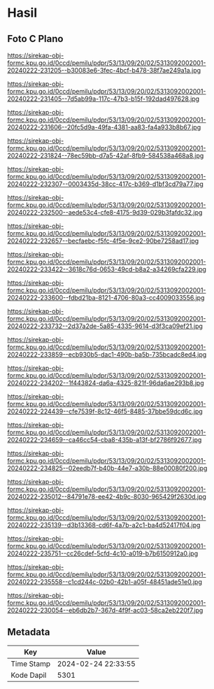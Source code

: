 # Hasil

## Foto C Plano

https://sirekap-obj-formc.kpu.go.id/0ccd/pemilu/pdpr/53/13/09/20/02/5313092002001-20240222-231205--b30083e6-3fec-4bcf-b478-38f7ae249a1a.jpg

https://sirekap-obj-formc.kpu.go.id/0ccd/pemilu/pdpr/53/13/09/20/02/5313092002001-20240222-231405--7d5ab99a-117c-47b3-b15f-192dad497628.jpg

https://sirekap-obj-formc.kpu.go.id/0ccd/pemilu/pdpr/53/13/09/20/02/5313092002001-20240222-231606--20fc5d9a-49fa-4381-aa83-fa4a933b8b67.jpg

https://sirekap-obj-formc.kpu.go.id/0ccd/pemilu/pdpr/53/13/09/20/02/5313092002001-20240222-231824--78ec59bb-d7a5-42af-8fb9-584538a468a8.jpg

https://sirekap-obj-formc.kpu.go.id/0ccd/pemilu/pdpr/53/13/09/20/02/5313092002001-20240222-232307--0003435d-38cc-417c-b369-d1bf3cd79a77.jpg

https://sirekap-obj-formc.kpu.go.id/0ccd/pemilu/pdpr/53/13/09/20/02/5313092002001-20240222-232500--aede53c4-cfe8-4175-9d39-029b3fafdc32.jpg

https://sirekap-obj-formc.kpu.go.id/0ccd/pemilu/pdpr/53/13/09/20/02/5313092002001-20240222-232657--becfaebc-f5fc-4f5e-9ce2-90be7258ad17.jpg

https://sirekap-obj-formc.kpu.go.id/0ccd/pemilu/pdpr/53/13/09/20/02/5313092002001-20240222-233422--3618c76d-0653-49cd-b8a2-a34269cfa229.jpg

https://sirekap-obj-formc.kpu.go.id/0ccd/pemilu/pdpr/53/13/09/20/02/5313092002001-20240222-233600--fdbd21ba-8121-4706-80a3-cc4009033556.jpg

https://sirekap-obj-formc.kpu.go.id/0ccd/pemilu/pdpr/53/13/09/20/02/5313092002001-20240222-233732--2d37a2de-5a85-4335-9614-d3f3ca09ef21.jpg

https://sirekap-obj-formc.kpu.go.id/0ccd/pemilu/pdpr/53/13/09/20/02/5313092002001-20240222-233859--ecb930b5-dac1-490b-ba5b-735bcadc8ed4.jpg

https://sirekap-obj-formc.kpu.go.id/0ccd/pemilu/pdpr/53/13/09/20/02/5313092002001-20240222-234202--1f443824-da6a-4325-821f-96da6ae293b8.jpg

https://sirekap-obj-formc.kpu.go.id/0ccd/pemilu/pdpr/53/13/09/20/02/5313092002001-20240222-224439--cfe7539f-8c12-46f5-8485-37bbe59dcd6c.jpg

https://sirekap-obj-formc.kpu.go.id/0ccd/pemilu/pdpr/53/13/09/20/02/5313092002001-20240222-234659--ca46cc54-cba8-435b-a13f-bf2786f92677.jpg

https://sirekap-obj-formc.kpu.go.id/0ccd/pemilu/pdpr/53/13/09/20/02/5313092002001-20240222-234825--02eedb7f-b40b-44e7-a30b-88e00080f200.jpg

https://sirekap-obj-formc.kpu.go.id/0ccd/pemilu/pdpr/53/13/09/20/02/5313092002001-20240222-235012--84791e78-ee42-4b9c-8030-965429f2630d.jpg

https://sirekap-obj-formc.kpu.go.id/0ccd/pemilu/pdpr/53/13/09/20/02/5313092002001-20240222-235139--d3b13368-cd6f-4a7b-a2c1-ba4d52417f04.jpg

https://sirekap-obj-formc.kpu.go.id/0ccd/pemilu/pdpr/53/13/09/20/02/5313092002001-20240222-235751--cc26cdef-5cfd-4c10-a019-b7b6150912a0.jpg

https://sirekap-obj-formc.kpu.go.id/0ccd/pemilu/pdpr/53/13/09/20/02/5313092002001-20240222-235558--c1cd244c-02b0-42b1-a05f-48451ade51e0.jpg

https://sirekap-obj-formc.kpu.go.id/0ccd/pemilu/pdpr/53/13/09/20/02/5313092002001-20240222-230054--eb6db2b7-367d-4f9f-ac03-58ca2eb220f7.jpg


## Metadata

| Key        | Value               |
| ---------- | ------------------- |
| Time Stamp | 2024-02-24 22:33:55 |
| Kode Dapil | 5301                |



